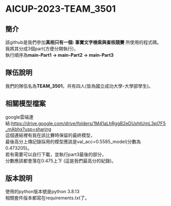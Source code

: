 # AICUP-2023-TEAM_3501  
## 簡介
該github是我們參加**真相只有一個: 事實文字檢索與查核競賽** 所使用的程式碼。  
我將其分成3個part(方便分開執行)，  
執行順序為**main-Part1 -> main-Part2 -> main-Part3**   
## 隊伍說明
我們的隊伍名為**TEAM_3501**，共有四人(皆為國立成功大學-大學部學生)。  
## 相關模型檔案
google雲端連結:https://drive.google.com/drive/folders/1M41aLhRggB2eDUxhtUmL3pI7F5_mAbhx?usp=sharing   
這個連結裡有我在該比賽時保留的最終模型，  
最後高分上傳記錄採用的模型應該是val_acc=0.5585_model(分數為0.473205)。   
若有需要可以自行下載，並執行part3最後的部分，  
分數應該都會落在0.475上下 (這是我們最高分的紀錄)。    
## 版本說明  
使用的python版本號是python 3.8.13  
相關套件版本都寫在requirements.txt了。  
